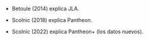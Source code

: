 - Betoule (2014) explica JLA. 

- Scolnic (2018) explica Pantheon.

- Scolnic (2022) explica Pantheon+ (los datos nuevos).
